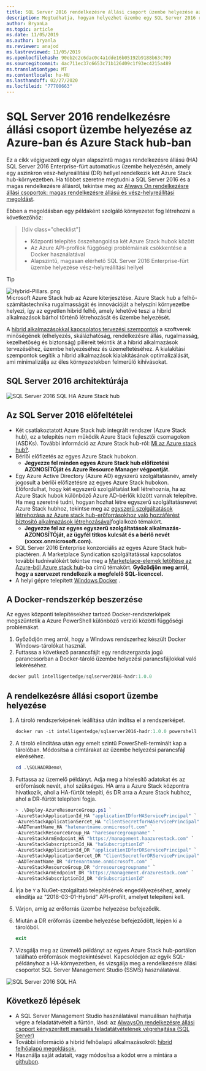 ```yaml
---
title: SQL Server 2016 rendelkezésre állási csoport üzembe helyezése az Azure-ban és Azure Stack hub-ban
description: Megtudhatja, hogyan helyezhet üzembe egy SQL Server 2016 rendelkezésre állási csoportot az Azure-ban és Azure Stack hub-ban
author: BryanLa
ms.topic: article
ms.date: 11/05/2019
ms.author: bryanla
ms.reviewer: anajod
ms.lastreviewed: 11/05/2019
ms.openlocfilehash: 90eb2c2c6dac0c4a1dde16b05192b9188b63c709
ms.sourcegitcommit: 4ac711ec37c6653c71b126d09c1f93ec4215a489
ms.translationtype: MT
ms.contentlocale: hu-HU
ms.lasthandoff: 02/27/2020
ms.locfileid: "77700663"
---
```

# <a name="deploy-a-sql-server-2016-availability-group-to-azure-and-azure-stack-hub"></a>SQL Server 2016 rendelkezésre állási csoport üzembe helyezése az Azure-ban és Azure Stack hub-ban

Ez a cikk végigvezeti egy olyan alapszintű magas rendelkezésre állású (HA) SQL Server 2016 Enterprise-fürt automatikus üzembe helyezésén, amely egy aszinkron vész-helyreállítási (DR) hellyel rendelkezik két Azure Stack hub-környezetben. Ha többet szeretne megtudni a SQL Server 2016 és a magas rendelkezésre állásról, tekintse meg az [Always On rendelkezésre állási csoportok: magas rendelkezésre állású és vész-helyreállítási megoldást](https://docs.microsoft.com/sql/database-engine/availability-groups/windows/always-on-availability-groups-sql-server?view=sql-server-2016).

Ebben a megoldásban egy példaként szolgáló környezetet fog létrehozni a következőhöz:

> [!div class="checklist"]
> - Központi telepítés összehangolása két Azure Stack hubok között
> - Az Azure API-profilok függőségi problémáinak csökkentése a Docker használatával
> - Alapszintű, magasan elérhető SQL Server 2016 Enterprise-fürt üzembe helyezése vész-helyreállítási hellyel

> [!Tip]  
> ![Hybrid-Pillars. png](./media/solution-deployment-guide-cross-cloud-scaling/hybrid-pillars.png)  
> Microsoft Azure Stack hub az Azure kiterjesztése. Azure Stack hub a felhő-számítástechnika rugalmasságát és innovációját a helyszíni környezetbe helyezi, így az egyetlen hibrid felhő, amely lehetővé teszi a hibrid alkalmazások bárhol történő létrehozását és üzembe helyezését.  
> 
> A [hibrid alkalmazásokkal kapcsolatos tervezési szempontok](overview-app-design-considerations.md) a szoftverek minőségének (elhelyezés, skálázhatóság, rendelkezésre állás, rugalmasság, kezelhetőség és biztonság) pilléreit tekintik át a hibrid alkalmazások tervezéséhez, üzembe helyezéséhez és üzemeltetéséhez. A kialakítási szempontok segítik a hibrid alkalmazások kialakításának optimalizálását, ami minimalizálja az éles környezetekben felmerülő kihívásokat.

## <a name="architecture-for-sql-server-2016"></a>SQL Server 2016 architektúrája

![SQL Server 2016 SQL HA Azure Stack hub](media/solution-deployment-guide-sql-ha/image1.png)

## <a name="prerequisites-for-sql-server-2016"></a>Az SQL Server 2016 előfeltételei

  - Két csatlakoztatott Azure Stack hub integrált rendszer (Azure Stack hub), ez a telepítés nem működik Azure Stack fejlesztői csomagokon (ASDKs). További információ az Azure Stack hub-ról: [Mi az Azure stack hub?](https://azure.microsoft.com/overview/azure-stack/).
  - Bérlői előfizetés az egyes Azure Stack hubokon.    
      - **Jegyezze fel minden egyes Azure Stack hub előfizetési AZONOSÍTÓját és Azure Resource Manager végpontját.**
  - Egy Azure Active Directory (Azure AD) egyszerű szolgáltatásnév, amely jogosult a bérlői előfizetésre az egyes Azure Stack hubokon. Előfordulhat, hogy két egyszerű szolgáltatást kell létrehoznia, ha az Azure Stack hubok különböző Azure AD-bérlők között vannak telepítve. Ha meg szeretné tudni, hogyan hozhat létre egyszerű szolgáltatásnevet Azure Stack hubhoz, tekintse meg az [egyszerű szolgáltatások létrehozása az Azure stack hub-erőforrásokhoz való hozzáférést biztosító alkalmazások létrehozásával](https://docs.microsoft.com/azure-stack/user/azure-stack-create-service-principals)foglalkozó témakört.
      - **Jegyezze fel az egyes egyszerű szolgáltatások alkalmazás-AZONOSÍTÓját, az ügyfél titkos kulcsát és a bérlő nevét (xxxxx.onmicrosoft.com).**
  - SQL Server 2016 Enterprise konzorciális az egyes Azure Stack hub-piactéren. A Marketplace Syndication szolgáltatással kapcsolatos további tudnivalókért tekintse meg a [Marketplace-elemek letöltése az Azure-ból Azure stack hub](https://docs.microsoft.com/azure-stack/operator/azure-stack-download-azure-marketplace-item)-ba című témakört.
    **Győződjön meg arról, hogy a szervezet rendelkezik a megfelelő SQL-licenccel.**
  - A helyi gépre telepített [Windows Docker](https://docs.docker.com/docker-for-windows/) .

## <a name="get-the-docker-image"></a>A Docker-rendszerkép beszerzése

Az egyes központi telepítésekhez tartozó Docker-rendszerképek megszüntetik a Azure PowerShell különböző verziói közötti függőségi problémákat.

1.  Győződjön meg arról, hogy a Windows rendszerhez készült Docker Windows-tárolókat használ.
2.  Futtassa a következő parancsfájlt egy rendszergazda jogú parancssorban a Docker-tároló üzembe helyezési parancsfájlokkal való lekéréséhez.

```powershell  
 docker pull intelligentedge/sqlserver2016-hadr:1.0.0
```

## <a name="deploy-the-availability-group"></a>A rendelkezésre állási csoport üzembe helyezése

1.  A tároló rendszerképének leállítása után indítsa el a rendszerképet.

      ```powershell  
      docker run -it intelligentedge/sqlserver2016-hadr:1.0.0 powershell
      ```

2.  A tároló elindítása után egy emelt szintű PowerShell-terminált kap a tárolóban. Módosítsa a címtárakat az üzembe helyezési parancsfájl eléréséhez.

      ```powershell  
      cd .\SQLHADRDemo\
      ```

3.  Futtassa az üzemelő példányt. Adja meg a hitelesítő adatokat és az erőforrások nevét, ahol szükséges. HA arra a Azure Stack központra hivatkozik, ahol a HA-fürtöt telepíti, és DR arra a Azure Stack hubhoz, ahol a DR-fürtöt telepíteni fogja.

      ```powershell
      > .\Deploy-AzureResourceGroup.ps1 `
      -AzureStackApplicationId_HA "applicationIDforHAServicePrincipal" `
      -AzureStackApplicationSercet_HA "clientSecretforHAServicePrincipal" `
      -AADTenantName_HA "hatenantname.onmicrosoft.com" `
      -AzureStackResourceGroup_HA "haresourcegroupname" `
      -AzureStackArmEndpoint_HA "https://management.haazurestack.com" `
      -AzureStackSubscriptionId_HA "haSubscriptionId" `
      -AzureStackApplicationId_DR "applicationIDforDRServicePrincipal" `
      -AzureStackApplicationSercet_DR "ClientSecretforDRServicePrincipal" `
      -AADTenantName_DR "drtenantname.onmicrosoft.com" `
      -AzureStackResourceGroup_DR "drresourcegroupname" `
      -AzureStackArmEndpoint_DR "https://management.drazurestack.com" `
      -AzureStackSubscriptionId_DR "drSubscriptionId"
      ```

4.  Írja be `Y` a NuGet-szolgáltató telepítésének engedélyezéséhez, amely elindítja az "2018-03-01-Hybrid" API-profilt, amelyet telepíteni kell.

5.  Várjon, amíg az erőforrás üzembe helyezése befejeződik.

6.  Miután a DR erőforrás üzembe helyezése befejeződött, lépjen ki a tárolóból.

      ```powershell
      exit
      ```

7.  Vizsgálja meg az üzemelő példányt az egyes Azure Stack hub-portálon található erőforrások megtekintésével. Kapcsolódjon az egyik SQL-példányhoz a HA-környezetben, és vizsgálja meg a rendelkezésre állási csoportot SQL Server Management Studio (SSMS) használatával.

![SQL Server 2016 SQL HA](media/solution-deployment-guide-sql-ha/image2.png)

## <a name="next-steps"></a>Következő lépések

  - A SQL Server Management Studio használatával manuálisan hajthatja végre a feladatátvételt a fürtön, lásd: az [AlwaysOn rendelkezésre állási csoport kényszerített manuális feladatátvételének végrehajtása (SQL Server)](https://docs.microsoft.com/sql/database-engine/availability-groups/windows/perform-a-forced-manual-failover-of-an-availability-group-sql-server?view=sql-server-2017)
  - További információ a hibrid felhőalapú alkalmazásokról: [hibrid felhőalapú megoldások.](https://aka.ms/azsdevtutorials)
  - Használja saját adatait, vagy módosítsa a kódot erre a mintára a [githubon](https://github.com/Azure-Samples/azure-intelligent-edge-patterns).
